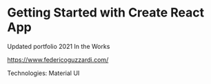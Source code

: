 # Getting Started with Create React App

Updated portfolio 2021 In the Works

https://www.federicoguzzardi.com/

Technologies:
Material UI
